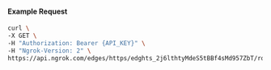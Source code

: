 <!-- Code generated for API Clients. DO NOT EDIT. -->

#### Example Request

```bash
curl \
-X GET \
-H "Authorization: Bearer {API_KEY}" \
-H "Ngrok-Version: 2" \
https://api.ngrok.com/edges/https/edghts_2j6lthtyMdeS5tBBf4sMd957ZbT/routes/edghtsrt_2j6ltguBeGLFCopzphTEDWGxe1s/request_headers
```
